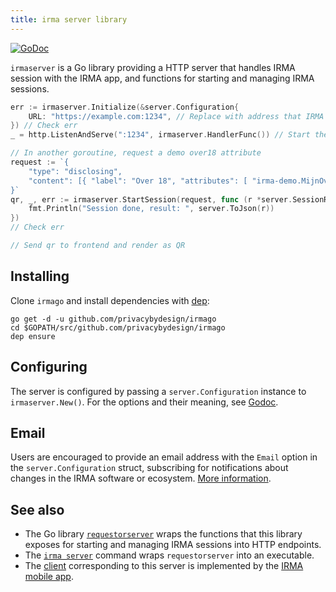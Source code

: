 ```yaml
---
title: irma server library
---
```


<a href="https://godoc.org/github.com/privacybydesign/irmago/server/irmaserver" class="godoc"><img src="https://godoc.org/github.com/privacybydesign/irmago/server/irmaserver?status.svg" alt="GoDoc"></a>

`irmaserver` is a Go library providing a HTTP server that handles IRMA session with the IRMA app, and functions for starting and managing IRMA sessions.

```go
err := irmaserver.Initialize(&server.Configuration{
    URL: "https://example.com:1234", // Replace with address that IRMA apps can reach
}) // Check err
_ = http.ListenAndServe(":1234", irmaserver.HandlerFunc()) // Start the server

// In another goroutine, request a demo over18 attribute
request := `{
    "type": "disclosing",
    "content": [{ "label": "Over 18", "attributes": [ "irma-demo.MijnOverheid.ageLower.over18" ]}]
}`
qr, _, err := irmaserver.StartSession(request, func (r *server.SessionResult) {
    fmt.Println("Session done, result: ", server.ToJson(r))
})
// Check err

// Send qr to frontend and render as QR
```

## Installing

Clone `irmago` and install dependencies with [dep](https://github.com/golang/dep):
```shell
go get -d -u github.com/privacybydesign/irmago
cd $GOPATH/src/github.com/privacybydesign/irmago
dep ensure
```

## Configuring
The server is configured by passing a `server.Configuration` instance to `irmaserver.New()`. For the options and their meaning, see [Godoc](https://godoc.org/github.com/privacybydesign/irmago/server/#Configuration).

## Email

Users are encouraged to provide an email address with the `Email` option in the `server.Configuration` struct, subscribing for notifications about changes in the IRMA software or ecosystem. [More information](email).

## See also

* The Go library [`requestorserver`](https://godoc.org/github.com/privacybydesign/irmago/server/requestorserver) wraps the functions that this library exposes for starting and managing IRMA sessions into HTTP endpoints.
* The [`irma server`](irma-server) command wraps `requestorserver` into an executable.
* The [client](https://godoc.org/github.com/privacybydesign/irmago/irmaclient) corresponding to this server is implemented by the [IRMA mobile app](https://github.com/privacybydesign/irma_mobile).
